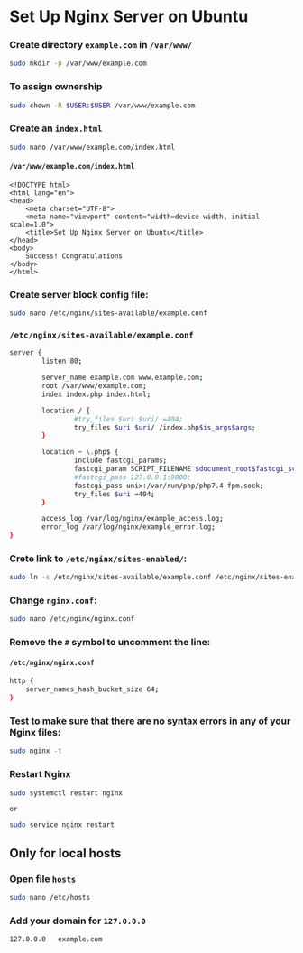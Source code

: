 # Set Up Nginx Server on Ubuntu

### Create directory `example.com` in `/var/www/`
```bash
sudo mkdir -p /var/www/example.com
```

### To assign ownership
```bash
sudo chown -R $USER:$USER /var/www/example.com
```

### Create an `index.html`
```bash
sudo nano /var/www/example.com/index.html
```

#### `/var/www/example.com/index.html`
```
<!DOCTYPE html>
<html lang="en">
<head>
    <meta charset="UTF-8">
    <meta name="viewport" content="width=device-width, initial-scale=1.0">
    <title>Set Up Nginx Server on Ubuntu</title>
</head>
<body>
    Success! Congratulations
</body>
</html>
```

### Create server block config file:
```bash
sudo nano /etc/nginx/sites-available/example.conf
```

### `/etc/nginx/sites-available/example.conf`
```bash
server {
        listen 80;

        server_name example.com www.example.com;
        root /var/www/example.com;
        index index.php index.html;

        location / {
                #try_files $uri $uri/ =404;
                try_files $uri $uri/ /index.php$is_args$args;
        }

        location ~ \.php$ {
                include fastcgi_params;
                fastcgi_param SCRIPT_FILENAME $document_root$fastcgi_script_name;
                #fastcgi_pass 127.0.0.1:9000;
                fastcgi_pass unix:/var/run/php/php7.4-fpm.sock;
                try_files $uri =404;
        }

        access_log /var/log/nginx/example_access.log;
        error_log /var/log/nginx/example_error.log;
}
```

### Crete link to `/etc/nginx/sites-enabled/`:
```bash
sudo ln -s /etc/nginx/sites-available/example.conf /etc/nginx/sites-enabled/
```

### Change `nginx.conf`:
```bash
sudo nano /etc/nginx/nginx.conf
```

### Remove the `#` symbol to uncomment the line:
#### `/etc/nginx/nginx.conf`
```bash
http {
    server_names_hash_bucket_size 64;
}
```

### Test to make sure that there are no syntax errors in any of your Nginx files:
```bash
sudo nginx -t
```

### Restart Nginx
```bash
sudo systemctl restart nginx
```

`or`

```bash
sudo service nginx restart
```

## Only for local hosts
### Open file `hosts`
```bash
sudo nano /etc/hosts
```

### Add your domain for `127.0.0.0`
```bash
127.0.0.0   example.com
```